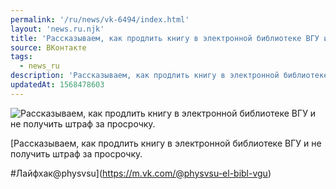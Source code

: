 ```yaml
---
permalink: '/ru/news/vk-6494/index.html'
layout: 'news.ru.njk'
title: 'Рассказываем, как продлить книгу в электронной библиотеке ВГУ и не получить штраф за просрочку.'
source: ВКонтакте
tags:
  - news_ru
description: 'Рассказываем, как продлить книгу в электронной библиотеке ВГУ и не получить штраф за просрочку.'
updatedAt: 1568478603
---
```

![Рассказываем, как продлить книгу в электронной библиотеке ВГУ и не получить штраф за просрочку.](https://sun9-52.userapi.com/impf/c851336/v851336615/1b9768/NKejNFxPDuU.jpg?size=1280x853&quality=96&sign=a297a567bdfeec6cc4428a4972b4bf49&c_uniq_tag=FLqHX231TTW4bSeaqEiXxbz5dhQlQlsi2UjKDZMzWRo&type=album)

[Рассказываем, как продлить книгу в электронной библиотеке ВГУ и не получить штраф за просрочку.

#Лайфхак@physvsu](https://m.vk.com/@physvsu-el-bibl-vgu)
